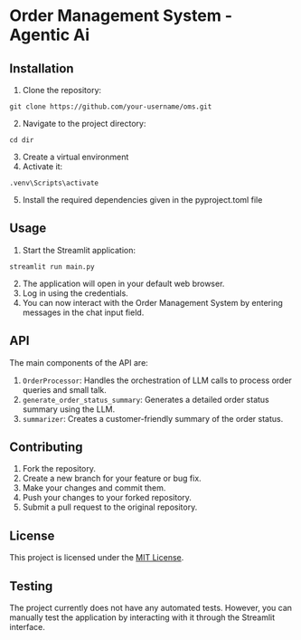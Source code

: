# Order Management System - Agentic Ai

## Installation

1. Clone the repository:
```
git clone https://github.com/your-username/oms.git
```
2. Navigate to the project directory:
```
cd dir
```
3. Create a virtual environment
4. Activate it:
```
.venv\Scripts\activate
```
5. Install the required dependencies given in the pyproject.toml file

## Usage

1. Start the Streamlit application:
```
streamlit run main.py
```
2. The application will open in your default web browser.
3. Log in using the credentials.
4. You can now interact with the Order Management System by entering messages in the chat input field.

## API

The main components of the API are:

1. `OrderProcessor`: Handles the orchestration of LLM calls to process order queries and small talk.
2. `generate_order_status_summary`: Generates a detailed order status summary using the LLM.
3. `summarizer`: Creates a customer-friendly summary of the order status.

## Contributing

1. Fork the repository.
2. Create a new branch for your feature or bug fix.
3. Make your changes and commit them.
4. Push your changes to your forked repository.
5. Submit a pull request to the original repository.

## License

This project is licensed under the [MIT License](LICENSE).

## Testing

The project currently does not have any automated tests. However, you can manually test the application by interacting with it through the Streamlit interface.
